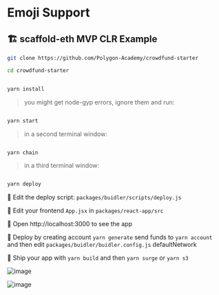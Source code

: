 




# Emoji Support
## 🏗 scaffold-eth MVP CLR Example


```bash
git clone https://github.com/Polygon-Academy/crowdfund-starter

cd crowdfund-starter

```

```bash

yarn install

```

> you might get node-gyp errors, ignore them and run:

```bash

yarn start

```

> in a second terminal window:

```bash

yarn chain

```

> in a third terminal window:

```bash

yarn deploy

```

🔏 Edit the deploy script: `packages/buidler/scripts/deploy.js`

📝 Edit your frontend `App.jsx` in `packages/react-app/src`

📱 Open http://localhost:3000 to see the app

📡 Deploy by creating account `yarn generate` send funds to `yarn account` and then edit `packages/buidler/buidler.config.js` defaultNetwork

🚢 Ship your app with `yarn build` and then `yarn surge` or `yarn s3`


![image](https://user-images.githubusercontent.com/2653167/98257948-85038a80-1f3d-11eb-8cfc-1fc9f89104ac.png)



![image](https://user-images.githubusercontent.com/2653167/98258057-a2385900-1f3d-11eb-9cc0-ad50621fbc58.png)

